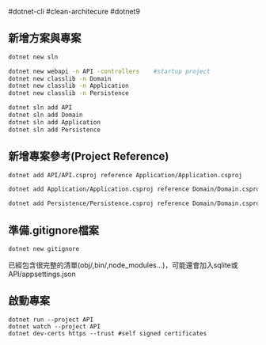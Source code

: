 #dotnet-cli #clean-architecure #dotnet9

## 新增方案與專案
```sh
dotnet new sln

dotnet new webapi -n API -controllers    #startup project
dotnet new classlib -n Domain
dotnet new classlib -n Application
dotnet new classlib -n Persistence

dotnet sln add API
dotnet sln add Domain
dotnet sln add Application
dotnet sln add Persistence
```
## 新增專案參考(Project Reference)
```sh
dotnet add API/API.csproj reference Application/Application.csproj

dotnet add Application/Application.csproj reference Domain/Domain.csproj Persistence/Persistence.csproj

dotnet add Persistence/Persistence.csproj reference Domain/Domain.csproj
```
## 準備.gitignore檔案
```sh
dotnet new gitignore
```
已經包含很完整的清單(obj/,bin/,node_modules...)，可能還會加入sqlite或API/appsettings.json

## 啟動專案
```shell
dotnet run --project API 
dotnet watch --project API
dotnet dev-certs https --trust #self signed certificates
```